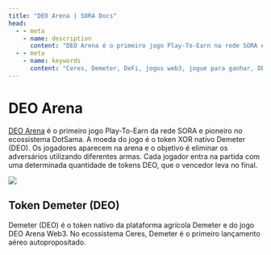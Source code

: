 ```yaml
---
title: "DEO Arena | SORA Docs"
head:
  - - meta
    - name: description
      content: "DEO Arena é o primeiro jogo Play-To-Earn na rede SORA e um dos primeiros no ecossistema DotSama."
  - - meta
    - name: keywords
      content: "Ceres, Demeter, DeFi, jogos web3, jogue para ganhar, DEO Arena, Polkaswap, rede SORA"
---
```


# DEO Arena

[DEO Arena](https://deoarena.io/) é o primeiro jogo Play-To-Earn da rede SORA e pioneiro no ecossistema DotSama.
A moeda do jogo é o token XOR nativo Demeter (DEO).
Os jogadores aparecem na arena e o objetivo é eliminar os adversários utilizando diferentes armas.
Cada jogador entra na partida com uma determinada quantidade de tokens DEO, que o vencedor leva no final.

![](../.gitbook/assets/deo-arena.png)

## Token Demeter (DEO)

Demeter (DEO) é o token nativo da plataforma agrícola Demeter e do jogo DEO Arena Web3. No ecossistema Ceres, Demeter é o primeiro lançamento aéreo autopropositado.